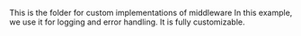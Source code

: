 This is the folder for custom implementations of middleware
In this example, we use it for logging and error handling. It is fully customizable.